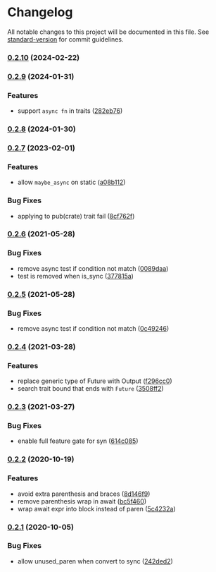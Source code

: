 # Changelog

All notable changes to this project will be documented in this file. See [standard-version](https://github.com/conventional-changelog/standard-version) for commit guidelines.

### [0.2.10](https://github.com/fMeow/maybe-async-rs/compare/v0.2.9...v0.2.10) (2024-02-22)

### [0.2.9](https://github.com/fMeow/maybe-async-rs/compare/v0.2.8...v0.2.9) (2024-01-31)


### Features

* support `async fn` in traits ([282eb76](https://github.com/fMeow/maybe-async-rs/commit/282eb76c0be0433ade8d0a2a11646e09db2f37b7))

### [0.2.8](https://github.com/fMeow/maybe-async-rs/compare/v0.2.7...v0.2.8) (2024-01-30)

### [0.2.7](https://github.com/fMeow/maybe-async-rs/compare/v0.2.6...v0.2.7) (2023-02-01)


### Features

* allow `maybe_async` on static ([a08b112](https://github.com/fMeow/maybe-async-rs/commit/a08b11218bab0d1db304a4f68e0230c022632168))


### Bug Fixes

* applying to pub(crate) trait fail ([8cf762f](https://github.com/fMeow/maybe-async-rs/commit/8cf762fdeb1d316716fa01fb2525e5a6f5d25987))

### [0.2.6](https://github.com/guoli-lyu/maybe-async-rs/compare/v0.2.4...v0.2.6) (2021-05-28)


### Bug Fixes

* remove async test if condition not match ([0089daa](https://github.com/guoli-lyu/maybe-async-rs/commit/0089daad6e3419e11d123e8c5c87a1139880027f))
* test is removed when is_sync ([377815a](https://github.com/guoli-lyu/maybe-async-rs/commit/377815a7a81efc4a0332cc2716a7d603b350ff03))

### [0.2.5](https://github.com/guoli-lyu/maybe-async-rs/compare/v0.2.4...v0.2.5) (2021-05-28)


### Bug Fixes

* remove async test if condition not match ([0c49246](https://github.com/guoli-lyu/maybe-async-rs/commit/0c49246a3245773faff482f6b42d66522d2af208))

### [0.2.4](https://github.com/guoli-lyu/maybe-async-rs/compare/v0.2.3...v0.2.4) (2021-03-28)


### Features

* replace generic type of Future with Output ([f296cc0](https://github.com/guoli-lyu/maybe-async-rs/commit/f296cc05c90923ae3a3eeea3c5173d06d642c2ab))
* search trait bound that ends with `Future` ([3508ff2](https://github.com/guoli-lyu/maybe-async-rs/commit/3508ff2987cce61808297aa920c522e0f2012a8a))

### [0.2.3](https://github.com/guoli-lyu/maybe-async-rs/compare/v0.2.2...v0.2.3) (2021-03-27)


### Bug Fixes

* enable full feature gate for syn ([614c085](https://github.com/guoli-lyu/maybe-async-rs/commit/614c085444caf6d0d493422ca20f8ed3b86b7315))

### [0.2.2](https://github.com/guoli-lyu/maybe-async-rs/compare/v0.2.1...v0.2.2) (2020-10-19)


### Features

* avoid extra parenthesis and braces ([8d146f9](https://github.com/guoli-lyu/maybe-async-rs/commit/8d146f9a9234339de1ef6b9f7ffd44421a8d6c68))
* remove parenthesis wrap in await ([bc5f460](https://github.com/guoli-lyu/maybe-async-rs/commit/bc5f46078bfb5ccc1599570303aa72a84cc5e2d7))
* wrap await expr into block instead of paren ([5c4232a](https://github.com/guoli-lyu/maybe-async-rs/commit/5c4232a07035e9c2d4add280cc5b090a7bde471b))

### [0.2.1](https://github.com/guoli-lyu/maybe-async-rs/compare/v0.2.0...v0.2.1) (2020-10-05)


### Bug Fixes

* allow unused_paren when convert to sync ([242ded2](https://github.com/guoli-lyu/maybe-async-rs/commit/242ded2fb9f1cc3c883e0f39a081a555e7a74198))
